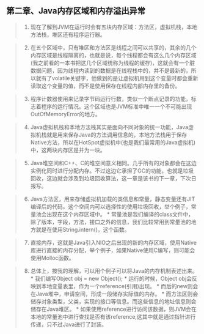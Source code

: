 第二章、Java内存区域和内存溢出异常
---

>1. 现在了解到JVM在运行时会有五块内存区域：方法区，虚拟机栈，本地方法栈，堆区还有程序运行器。

>2. 在五个区域中，只有堆区和方法区是线程之间可以共享的，其余的几个内存区域是线程隔离的，也就是说，每个线程都会有这么几个内存区域(我之前看的一本书把这几个区域统称为线程的缓存)，这就会有一个脏数据问题，因为线程内读到的数据是在线程栈中的，并不是最新的，所以就有了volatile关键字，他做到的是让虚拟机用到这个变量时都会重新读取这个变量的值，而不是使用保存在线程内部内存里的备份。

>3. 程序计数器使用来记录字节码运行行数，类似一个断点记录的功能，标志着程序的运行情况。这个区域也是JVM标准中唯一一个不可能出现OutOfMemoryError的地方。

>4. Java虚拟机栈和本地方法栈其实是面向不同对象的统一功能，Java虚拟机栈就是用来保存Java的方法调用信息的，本地方法栈用于保存Native方法，所以在HotSpot虚拟机中(也是我们最常用的Java虚拟机)中，这两块内存区是并为一块。

>5. Java堆空间和C++、C的堆空间意义相同。几乎所有的对象都会在这边实例化同时进行分配内存。不过这边它承担了GC的功能，也就是垃圾回收，这边就会涉及到垃圾回收算法，这一章是该书的下一章，下次日报写。

>6. Java方法区，用来存储虚拟机加载的类信息和常量，静态变量还有JIT编译后的代码。这个空间内可以选择性的使用垃圾回收，举个例子，常量池会出现在这个内存区域中。
	* 常量池是我们编译的class文件中，除了版本，字段，方法，接口之外的信息，我们比较常用到常量池的地方就是在使用String.intern()，这个函数。

>7. 直接内存，这就是Java引入NIO之后出现的新的内存区域，使用Native库进行直接的内存分配，举个例子，如果Native使用C编写，则可能会使用Molloc函数。

>8. 总体上，按我的理解，可以用个例子可以将Java的内存机制表述出来。
	* 我们编写Object obj = new Object();
	* 运行的时候，Object obj会反映到本地变量表里，作为一个reference(引用)出现。
	* 而后的new则会在Java堆中，申请空间，形成一段储存实际值的内存。
	* 而方法区则会储存对象类型，父类，实现的接口等信息。而这些信息的地址信息则会储存在Java堆区。
	* 如果使用reference进行访问该数据，则JVM会在本地的常量池中进行查找是否有该reference,这其中就是通过指针进行传递，只不过Java进行了封装。
